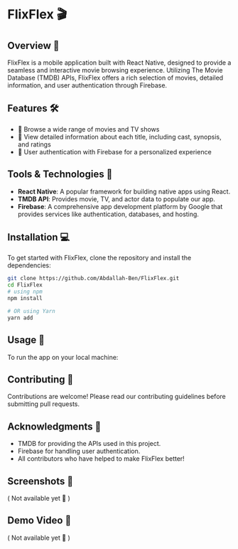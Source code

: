 # FlixFlex 🎬

## Overview 🌟

FlixFlex is a mobile application built with React Native, designed to provide a seamless and interactive movie browsing experience. Utilizing The Movie Database (TMDB) APIs, FlixFlex offers a rich selection of movies, detailed information, and user authentication through Firebase.

## Features 🛠️

- 🎥 Browse a wide range of movies and TV shows
- 📖 View detailed information about each title, including cast, synopsis, and ratings
- 🔐 User authentication with Firebase for a personalized experience

## Tools & Technologies 🔧

- **React Native**: A popular framework for building native apps using React.
- **TMDB API**: Provides movie, TV, and actor data to populate our app.
- **Firebase**: A comprehensive app development platform by Google that provides services like authentication, databases, and hosting.

## Installation 💻

To get started with FlixFlex, clone the repository and install the dependencies:

```bash
git clone https://github.com/Abdallah-Ben/FlixFlex.git
cd FlixFlex
# using npm
npm install

# OR using Yarn
yarn add
```

## Usage 🚀

To run the app on your local machine:

## Contributing 🤝

Contributions are welcome! Please read our contributing guidelines before submitting pull requests.

## Acknowledgments 🙏

- TMDB for providing the APIs used in this project.
- Firebase for handling user authentication.
- All contributors who have helped to make FlixFlex better!

## Screenshots 📸

( Not available yet 😬 )

## Demo Video 🎥

( Not available yet 😬 )
